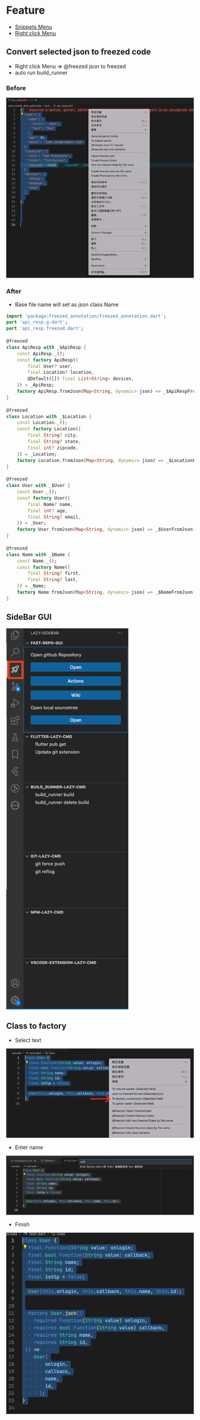 # Feature
* [Snippets Menu](./doc/snippets.md)
* [Right click Menu](./doc/menu_right_click.md)

## Convert selected json to freezed code 

  + Right click Menu => @freezed json to freezed
  + auto run build_runner 

### Before 

![Before](./image/json_to_freezed_before.png)

### After

* Base file name will set as json class Name

```dart
import 'package:freezed_annotation/freezed_annotation.dart';
part 'api_resp.g.dart';
part 'api_resp.freezed.dart';

@freezed
class ApiResp with _$ApiResp {
	const ApiResp._();
	const factory ApiResp({
		final User? user,
		final Location? location,
		@Default([]) final List<String> devices,
	}) = _ApiResp;
	factory ApiResp.fromJson(Map<String, dynamic> json) => _$ApiRespFromJson(json);
}

@freezed
class Location with _$Location {
	const Location._();
	const factory Location({
		final String? city,
		final String? state,
		final int? zipcode,
	}) = _Location;
	factory Location.fromJson(Map<String, dynamic> json) => _$LocationFromJson(json);
}

@freezed
class User with _$User {
	const User._();
	const factory User({
		final Name? name,
		final int? age,
		final String? email,
	}) = _User;
	factory User.fromJson(Map<String, dynamic> json) => _$UserFromJson(json);
}

@freezed
class Name with _$Name {
	const Name._();
	const factory Name({
		final String? first,
		final String? last,
	}) = _Name;
	factory Name.fromJson(Map<String, dynamic> json) => _$NameFromJson(json);
}
```

## SideBar GUI

![Before](./image/sideBar.png)

##  Class to factory 

* Select text

![](./image/to_factory/menu.png)
* Enter name

![](./image/to_factory/input.png)
* Finish

![](./image/to_factory/finsh.png)
